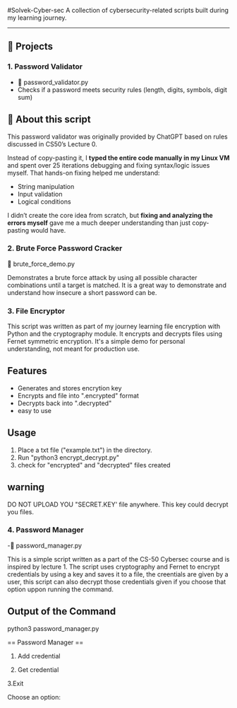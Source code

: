 #Solvek-Cyber-sec
A collection of cybersecurity-related scripts built during my learning journey.

---

## 📁 Projects

### 1. Password Validator
- 📄 password_validator.py
- Checks if a password meets security rules (length, digits, symbols, digit sum)

## 📖 About this script

This password validator was originally provided by ChatGPT based on rules discussed in CS50’s Lecture 0. 

Instead of copy-pasting it, I **typed the entire code manually in my Linux VM** and spent over 25 iterations debugging and fixing syntax/logic issues myself. That hands-on fixing helped me understand:
- String manipulation
- Input validation
- Logical conditions

I didn’t create the core idea from scratch, but **fixing and analyzing the errors myself** gave me a much deeper understanding than just copy-pasting would have.

### 2. Brute Force Password Cracker 
📄 brute_force_demo.py

Demonstrates a brute force attack by using all possible character combinations until a target is matched. It is a great way to demonstrate and understand how insecure a short password can be. 


### 3. File Encryptor

This script was written as part of my journey learning file encryption with Python and the cryptography module. It encrypts and decrypts files using Fernet symmetric encryption. It's a simple demo for personal understanding, not meant for production use.

## Features 
- Generates and stores encrytion key
- Encrypts and file into ".encrypted" format
- Decrypts back into ".decrypted"
- easy to use
## Usage 
1. Place a txt file ("example.txt") in the directory.
2. Run "python3 encrypt_decrypt.py"
3. check for "encrypted" and "decrypted" files created

## warning 
DO NOT UPLOAD YOU "SECRET.KEY' file anywhere. This key could decrypt you files.


### 4. Password Manager
-📄 password_manager.py

This is a simple script written as a part of the CS-50 Cybersec course and is inspired by lecture 1. The script uses cryptography and Fernet to encrypt credentials by using a key and saves it to a file, the creentials are given by a user, this script can also decrypt those credentials given if you choose that option uppon running the command.

## Output of the Command
python3 password_manager.py

== Password Manager ==
1. Add credential
   
3. Get credential

3.Exit

Choose an option:

